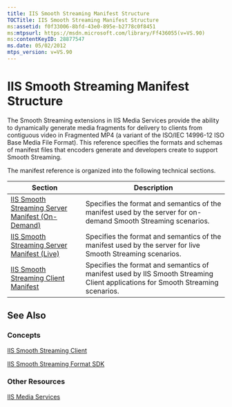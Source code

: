 ```yaml
---
title: IIS Smooth Streaming Manifest Structure
TOCTitle: IIS Smooth Streaming Manifest Structure
ms:assetid: f0f33006-8bfd-43e0-895e-b2778c0f8451
ms:mtpsurl: https://msdn.microsoft.com/library/Ff436055(v=VS.90)
ms:contentKeyID: 28877547
ms.date: 05/02/2012
mtps_version: v=VS.90
---
```


# IIS Smooth Streaming Manifest Structure

The Smooth Streaming extensions in IIS Media Services provide the ability to dynamically generate media fragments for delivery to clients from contiguous video in Fragmented MP4 (a variant of the ISO/IEC 14996-12 ISO Base Media File Format). This reference specifies the formats and schemas of manifest files that encoders generate and developers create to support Smooth Streaming.

The manifest reference is organized into the following technical sections.

|Section|Description|
|--- |--- |
|[IIS Smooth Streaming Server Manifest (On-Demand)](iis-smooth-streaming-server-manifest-on-demand.md)|Specifies the format and semantics of the manifest used by the server for on-demand Smooth Streaming scenarios.|
|[IIS Smooth Streaming Server Manifest (Live)](iis-smooth-streaming-server-manifest-live.md)|Specifies the format and semantics of the manifest used by the server for live Smooth Streaming scenarios.|
|[IIS Smooth Streaming Client Manifest](iis-smooth-streaming-client-manifest.md)|Specifies the format and semantics of manifest used by IIS Smooth Streaming Client applications for Smooth Streaming scenarios.|

## See Also

### Concepts

[IIS Smooth Streaming Client](https://msdn.microsoft.com/library/hh943091)

[IIS Smooth Streaming Format SDK](https://msdn.microsoft.com/library/ff402318)

### Other Resources

[IIS Media Services](https://go.microsoft.com/fwlink/?linkid=251015)
